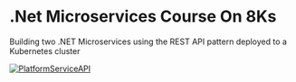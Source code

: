# .Net Microservices Course On 8Ks
Building two .NET Microservices using the REST API pattern deployed to a Kubernetes cluster

[![PlatformServiceAPI](https://github.com/waynemunro/DotNetMicroservicesCourseOn8Ks/actions/workflows/PlatformServiceAPI.yml/badge.svg)](https://github.com/waynemunro/DotNetMicroservicesCourseOn8Ks/actions/workflows/PlatformServiceAPI.yml)
